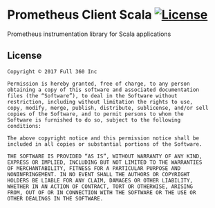 # Prometheus Client Scala [![License](https://img.shields.io/badge/license-MIT%20License-blue.svg)](https://opensource.org/licenses/MIT)
Prometheus instrumentation library for Scala applications

## License

    Copyright © 2017 Full 360 Inc

    Permission is hereby granted, free of charge, to any person
    obtaining a copy of this software and associated documentation
    files (the “Software”), to deal in the Software without
    restriction, including without limitation the rights to use,
    copy, modify, merge, publish, distribute, sublicense, and/or sell
    copies of the Software, and to permit persons to whom the
    Software is furnished to do so, subject to the following
    conditions:
     
    The above copyright notice and this permission notice shall be
    included in all copies or substantial portions of the Software.
     
    THE SOFTWARE IS PROVIDED “AS IS”, WITHOUT WARRANTY OF ANY KIND,
    EXPRESS OR IMPLIED, INCLUDING BUT NOT LIMITED TO THE WARRANTIES
    OF MERCHANTABILITY, FITNESS FOR A PARTICULAR PURPOSE AND
    NONINFRINGEMENT. IN NO EVENT SHALL THE AUTHORS OR COPYRIGHT
    HOLDERS BE LIABLE FOR ANY CLAIM, DAMAGES OR OTHER LIABILITY,
    WHETHER IN AN ACTION OF CONTRACT, TORT OR OTHERWISE, ARISING
    FROM, OUT OF OR IN CONNECTION WITH THE SOFTWARE OR THE USE OR
    OTHER DEALINGS IN THE SOFTWARE.
